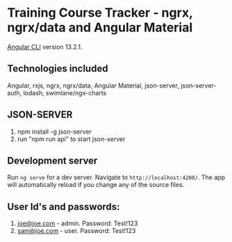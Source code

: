 # Training Course Tracker - ngrx, ngrx/data and Angular Material

[Angular CLI](https://github.com/angular/angular-cli) version 13.2.1.

## Technologies included

Angular, rxjs, ngrx, ngrx/data, Angular Material, json-server, json-server-auth, lodash, swimlane/ngx-charts

## JSON-SERVER

1. npm install -g json-server
2. run "npm run api" to start json-server

## Development server

Run `ng serve` for a dev server. Navigate to `http://localhost:4200/`. The app will automatically reload if you change any of the source files.

## User Id's and passwords:

1. joe@joe.com - admin.  Password: Test!123
2. sam@joe.com - user.  Password: Test!123